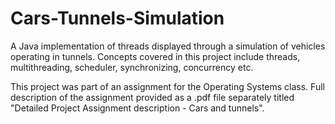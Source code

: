 # Cars-Tunnels-Simulation
A Java implementation of threads displayed through a simulation of vehicles operating in tunnels. Concepts covered in this project include threads, multithreading, scheduler, synchronizing, concurrency etc.

This project was part of an assignment for the Operating Systems class. Full description of the assignment provided as a .pdf file separately titled "Detailed Project Assignment description - Cars and tunnels".
